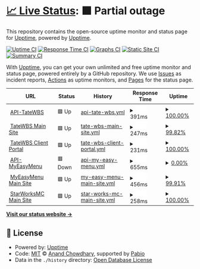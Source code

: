 # [📈 Live Status](https://upptime.github.io/upptime): <!--live status--> **🟧 Partial outage**

This repository contains the open-source uptime monitor and status page for [Upptime](https://upptime.js.org), powered by [Upptime](https://github.com/upptime/upptime).

[![Uptime CI](https://github.com/upptime/upptime/workflows/Uptime%20CI/badge.svg)](https://github.com/upptime/upptime/actions?query=workflow%3A%22Uptime+CI%22)
[![Response Time CI](https://github.com/upptime/upptime/workflows/Response%20Time%20CI/badge.svg)](https://github.com/upptime/upptime/actions?query=workflow%3A%22Response+Time+CI%22)
[![Graphs CI](https://github.com/upptime/upptime/workflows/Graphs%20CI/badge.svg)](https://github.com/upptime/upptime/actions?query=workflow%3A%22Graphs+CI%22)
[![Static Site CI](https://github.com/upptime/upptime/workflows/Static%20Site%20CI/badge.svg)](https://github.com/upptime/upptime/actions?query=workflow%3A%22Static+Site+CI%22)
[![Summary CI](https://github.com/upptime/upptime/workflows/Summary%20CI/badge.svg)](https://github.com/upptime/upptime/actions?query=workflow%3A%22Summary+CI%22)

With [Upptime](https://upptime.js.org), you can get your own unlimited and free uptime monitor and status page, powered entirely by a GitHub repository. We use [Issues](https://github.com/upptime/upptime/issues) as incident reports, [Actions](https://github.com/upptime/upptime/actions) as uptime monitors, and [Pages](https://upptime.github.io/upptime) for the status page.

<!--start: status pages-->
<!-- This summary is generated by Upptime (https://github.com/upptime/upptime) -->
<!-- Do not edit this manually, your changes will be overwritten -->
<!-- prettier-ignore -->
| URL | Status | History | Response Time | Uptime |
| --- | ------ | ------- | ------------- | ------ |
| <img alt="" src="https://icons.duckduckgo.com/ip3/api.tatewbs.com.ico" height="13"> [API-TateWBS](https://api.tatewbs.com) | 🟩 Up | [api-tate-wbs.yml](https://github.com/TateFowble/upptime/commits/HEAD/history/api-tate-wbs.yml) | <details><summary><img alt="Response time graph" src="./graphs/api-tate-wbs/response-time-week.png" height="20"> 391ms</summary><br><a href="https://status.tatewbs.com/history/api-tate-wbs"><img alt="Response time 370" src="https://img.shields.io/endpoint?url=https%3A%2F%2Fraw.githubusercontent.com%2FTateFowble%2Fupptime%2FHEAD%2Fapi%2Fapi-tate-wbs%2Fresponse-time.json"></a><br><a href="https://status.tatewbs.com/history/api-tate-wbs"><img alt="24-hour response time 431" src="https://img.shields.io/endpoint?url=https%3A%2F%2Fraw.githubusercontent.com%2FTateFowble%2Fupptime%2FHEAD%2Fapi%2Fapi-tate-wbs%2Fresponse-time-day.json"></a><br><a href="https://status.tatewbs.com/history/api-tate-wbs"><img alt="7-day response time 391" src="https://img.shields.io/endpoint?url=https%3A%2F%2Fraw.githubusercontent.com%2FTateFowble%2Fupptime%2FHEAD%2Fapi%2Fapi-tate-wbs%2Fresponse-time-week.json"></a><br><a href="https://status.tatewbs.com/history/api-tate-wbs"><img alt="30-day response time 356" src="https://img.shields.io/endpoint?url=https%3A%2F%2Fraw.githubusercontent.com%2FTateFowble%2Fupptime%2FHEAD%2Fapi%2Fapi-tate-wbs%2Fresponse-time-month.json"></a><br><a href="https://status.tatewbs.com/history/api-tate-wbs"><img alt="1-year response time 370" src="https://img.shields.io/endpoint?url=https%3A%2F%2Fraw.githubusercontent.com%2FTateFowble%2Fupptime%2FHEAD%2Fapi%2Fapi-tate-wbs%2Fresponse-time-year.json"></a></details> | <details><summary><a href="https://status.tatewbs.com/history/api-tate-wbs">100.00%</a></summary><a href="https://status.tatewbs.com/history/api-tate-wbs"><img alt="All-time uptime 99.79%" src="https://img.shields.io/endpoint?url=https%3A%2F%2Fraw.githubusercontent.com%2FTateFowble%2Fupptime%2FHEAD%2Fapi%2Fapi-tate-wbs%2Fuptime.json"></a><br><a href="https://status.tatewbs.com/history/api-tate-wbs"><img alt="24-hour uptime 100.00%" src="https://img.shields.io/endpoint?url=https%3A%2F%2Fraw.githubusercontent.com%2FTateFowble%2Fupptime%2FHEAD%2Fapi%2Fapi-tate-wbs%2Fuptime-day.json"></a><br><a href="https://status.tatewbs.com/history/api-tate-wbs"><img alt="7-day uptime 100.00%" src="https://img.shields.io/endpoint?url=https%3A%2F%2Fraw.githubusercontent.com%2FTateFowble%2Fupptime%2FHEAD%2Fapi%2Fapi-tate-wbs%2Fuptime-week.json"></a><br><a href="https://status.tatewbs.com/history/api-tate-wbs"><img alt="30-day uptime 99.65%" src="https://img.shields.io/endpoint?url=https%3A%2F%2Fraw.githubusercontent.com%2FTateFowble%2Fupptime%2FHEAD%2Fapi%2Fapi-tate-wbs%2Fuptime-month.json"></a><br><a href="https://status.tatewbs.com/history/api-tate-wbs"><img alt="1-year uptime 99.79%" src="https://img.shields.io/endpoint?url=https%3A%2F%2Fraw.githubusercontent.com%2FTateFowble%2Fupptime%2FHEAD%2Fapi%2Fapi-tate-wbs%2Fuptime-year.json"></a></details>
| <img alt="" src="https://icons.duckduckgo.com/ip3/www.tatewbs.com.ico" height="13"> [TateWBS Main Site](https://www.tatewbs.com) | 🟩 Up | [tate-wbs-main-site.yml](https://github.com/TateFowble/upptime/commits/HEAD/history/tate-wbs-main-site.yml) | <details><summary><img alt="Response time graph" src="./graphs/tate-wbs-main-site/response-time-week.png" height="20"> 247ms</summary><br><a href="https://status.tatewbs.com/history/tate-wbs-main-site"><img alt="Response time 209" src="https://img.shields.io/endpoint?url=https%3A%2F%2Fraw.githubusercontent.com%2FTateFowble%2Fupptime%2FHEAD%2Fapi%2Ftate-wbs-main-site%2Fresponse-time.json"></a><br><a href="https://status.tatewbs.com/history/tate-wbs-main-site"><img alt="24-hour response time 273" src="https://img.shields.io/endpoint?url=https%3A%2F%2Fraw.githubusercontent.com%2FTateFowble%2Fupptime%2FHEAD%2Fapi%2Ftate-wbs-main-site%2Fresponse-time-day.json"></a><br><a href="https://status.tatewbs.com/history/tate-wbs-main-site"><img alt="7-day response time 247" src="https://img.shields.io/endpoint?url=https%3A%2F%2Fraw.githubusercontent.com%2FTateFowble%2Fupptime%2FHEAD%2Fapi%2Ftate-wbs-main-site%2Fresponse-time-week.json"></a><br><a href="https://status.tatewbs.com/history/tate-wbs-main-site"><img alt="30-day response time 206" src="https://img.shields.io/endpoint?url=https%3A%2F%2Fraw.githubusercontent.com%2FTateFowble%2Fupptime%2FHEAD%2Fapi%2Ftate-wbs-main-site%2Fresponse-time-month.json"></a><br><a href="https://status.tatewbs.com/history/tate-wbs-main-site"><img alt="1-year response time 209" src="https://img.shields.io/endpoint?url=https%3A%2F%2Fraw.githubusercontent.com%2FTateFowble%2Fupptime%2FHEAD%2Fapi%2Ftate-wbs-main-site%2Fresponse-time-year.json"></a></details> | <details><summary><a href="https://status.tatewbs.com/history/tate-wbs-main-site">99.82%</a></summary><a href="https://status.tatewbs.com/history/tate-wbs-main-site"><img alt="All-time uptime 99.88%" src="https://img.shields.io/endpoint?url=https%3A%2F%2Fraw.githubusercontent.com%2FTateFowble%2Fupptime%2FHEAD%2Fapi%2Ftate-wbs-main-site%2Fuptime.json"></a><br><a href="https://status.tatewbs.com/history/tate-wbs-main-site"><img alt="24-hour uptime 100.00%" src="https://img.shields.io/endpoint?url=https%3A%2F%2Fraw.githubusercontent.com%2FTateFowble%2Fupptime%2FHEAD%2Fapi%2Ftate-wbs-main-site%2Fuptime-day.json"></a><br><a href="https://status.tatewbs.com/history/tate-wbs-main-site"><img alt="7-day uptime 99.82%" src="https://img.shields.io/endpoint?url=https%3A%2F%2Fraw.githubusercontent.com%2FTateFowble%2Fupptime%2FHEAD%2Fapi%2Ftate-wbs-main-site%2Fuptime-week.json"></a><br><a href="https://status.tatewbs.com/history/tate-wbs-main-site"><img alt="30-day uptime 99.79%" src="https://img.shields.io/endpoint?url=https%3A%2F%2Fraw.githubusercontent.com%2FTateFowble%2Fupptime%2FHEAD%2Fapi%2Ftate-wbs-main-site%2Fuptime-month.json"></a><br><a href="https://status.tatewbs.com/history/tate-wbs-main-site"><img alt="1-year uptime 99.88%" src="https://img.shields.io/endpoint?url=https%3A%2F%2Fraw.githubusercontent.com%2FTateFowble%2Fupptime%2FHEAD%2Fapi%2Ftate-wbs-main-site%2Fuptime-year.json"></a></details>
| <img alt="" src="https://icons.duckduckgo.com/ip3/portal.tatewbs.com.ico" height="13"> [TateWBS Client Portal](https://portal.tatewbs.com) | 🟩 Up | [tate-wbs-client-portal.yml](https://github.com/TateFowble/upptime/commits/HEAD/history/tate-wbs-client-portal.yml) | <details><summary><img alt="Response time graph" src="./graphs/tate-wbs-client-portal/response-time-week.png" height="20"> 231ms</summary><br><a href="https://status.tatewbs.com/history/tate-wbs-client-portal"><img alt="Response time 290" src="https://img.shields.io/endpoint?url=https%3A%2F%2Fraw.githubusercontent.com%2FTateFowble%2Fupptime%2FHEAD%2Fapi%2Ftate-wbs-client-portal%2Fresponse-time.json"></a><br><a href="https://status.tatewbs.com/history/tate-wbs-client-portal"><img alt="24-hour response time 276" src="https://img.shields.io/endpoint?url=https%3A%2F%2Fraw.githubusercontent.com%2FTateFowble%2Fupptime%2FHEAD%2Fapi%2Ftate-wbs-client-portal%2Fresponse-time-day.json"></a><br><a href="https://status.tatewbs.com/history/tate-wbs-client-portal"><img alt="7-day response time 231" src="https://img.shields.io/endpoint?url=https%3A%2F%2Fraw.githubusercontent.com%2FTateFowble%2Fupptime%2FHEAD%2Fapi%2Ftate-wbs-client-portal%2Fresponse-time-week.json"></a><br><a href="https://status.tatewbs.com/history/tate-wbs-client-portal"><img alt="30-day response time 211" src="https://img.shields.io/endpoint?url=https%3A%2F%2Fraw.githubusercontent.com%2FTateFowble%2Fupptime%2FHEAD%2Fapi%2Ftate-wbs-client-portal%2Fresponse-time-month.json"></a><br><a href="https://status.tatewbs.com/history/tate-wbs-client-portal"><img alt="1-year response time 290" src="https://img.shields.io/endpoint?url=https%3A%2F%2Fraw.githubusercontent.com%2FTateFowble%2Fupptime%2FHEAD%2Fapi%2Ftate-wbs-client-portal%2Fresponse-time-year.json"></a></details> | <details><summary><a href="https://status.tatewbs.com/history/tate-wbs-client-portal">100.00%</a></summary><a href="https://status.tatewbs.com/history/tate-wbs-client-portal"><img alt="All-time uptime 99.94%" src="https://img.shields.io/endpoint?url=https%3A%2F%2Fraw.githubusercontent.com%2FTateFowble%2Fupptime%2FHEAD%2Fapi%2Ftate-wbs-client-portal%2Fuptime.json"></a><br><a href="https://status.tatewbs.com/history/tate-wbs-client-portal"><img alt="24-hour uptime 100.00%" src="https://img.shields.io/endpoint?url=https%3A%2F%2Fraw.githubusercontent.com%2FTateFowble%2Fupptime%2FHEAD%2Fapi%2Ftate-wbs-client-portal%2Fuptime-day.json"></a><br><a href="https://status.tatewbs.com/history/tate-wbs-client-portal"><img alt="7-day uptime 100.00%" src="https://img.shields.io/endpoint?url=https%3A%2F%2Fraw.githubusercontent.com%2FTateFowble%2Fupptime%2FHEAD%2Fapi%2Ftate-wbs-client-portal%2Fuptime-week.json"></a><br><a href="https://status.tatewbs.com/history/tate-wbs-client-portal"><img alt="30-day uptime 99.94%" src="https://img.shields.io/endpoint?url=https%3A%2F%2Fraw.githubusercontent.com%2FTateFowble%2Fupptime%2FHEAD%2Fapi%2Ftate-wbs-client-portal%2Fuptime-month.json"></a><br><a href="https://status.tatewbs.com/history/tate-wbs-client-portal"><img alt="1-year uptime 99.94%" src="https://img.shields.io/endpoint?url=https%3A%2F%2Fraw.githubusercontent.com%2FTateFowble%2Fupptime%2FHEAD%2Fapi%2Ftate-wbs-client-portal%2Fuptime-year.json"></a></details>
| <img alt="" src="https://icons.duckduckgo.com/ip3/cdn.myeasy.menu.ico" height="13"> [API-MyEasyMenu](https://cdn.myeasy.menu) | 🟥 Down | [api-my-easy-menu.yml](https://github.com/TateFowble/upptime/commits/HEAD/history/api-my-easy-menu.yml) | <details><summary><img alt="Response time graph" src="./graphs/api-my-easy-menu/response-time-week.png" height="20"> 655ms</summary><br><a href="https://status.tatewbs.com/history/api-my-easy-menu"><img alt="Response time 698" src="https://img.shields.io/endpoint?url=https%3A%2F%2Fraw.githubusercontent.com%2FTateFowble%2Fupptime%2FHEAD%2Fapi%2Fapi-my-easy-menu%2Fresponse-time.json"></a><br><a href="https://status.tatewbs.com/history/api-my-easy-menu"><img alt="24-hour response time 698" src="https://img.shields.io/endpoint?url=https%3A%2F%2Fraw.githubusercontent.com%2FTateFowble%2Fupptime%2FHEAD%2Fapi%2Fapi-my-easy-menu%2Fresponse-time-day.json"></a><br><a href="https://status.tatewbs.com/history/api-my-easy-menu"><img alt="7-day response time 655" src="https://img.shields.io/endpoint?url=https%3A%2F%2Fraw.githubusercontent.com%2FTateFowble%2Fupptime%2FHEAD%2Fapi%2Fapi-my-easy-menu%2Fresponse-time-week.json"></a><br><a href="https://status.tatewbs.com/history/api-my-easy-menu"><img alt="30-day response time 695" src="https://img.shields.io/endpoint?url=https%3A%2F%2Fraw.githubusercontent.com%2FTateFowble%2Fupptime%2FHEAD%2Fapi%2Fapi-my-easy-menu%2Fresponse-time-month.json"></a><br><a href="https://status.tatewbs.com/history/api-my-easy-menu"><img alt="1-year response time 698" src="https://img.shields.io/endpoint?url=https%3A%2F%2Fraw.githubusercontent.com%2FTateFowble%2Fupptime%2FHEAD%2Fapi%2Fapi-my-easy-menu%2Fresponse-time-year.json"></a></details> | <details><summary><a href="https://status.tatewbs.com/history/api-my-easy-menu">0.00%</a></summary><a href="https://status.tatewbs.com/history/api-my-easy-menu"><img alt="All-time uptime 0.00%" src="https://img.shields.io/endpoint?url=https%3A%2F%2Fraw.githubusercontent.com%2FTateFowble%2Fupptime%2FHEAD%2Fapi%2Fapi-my-easy-menu%2Fuptime.json"></a><br><a href="https://status.tatewbs.com/history/api-my-easy-menu"><img alt="24-hour uptime 0.00%" src="https://img.shields.io/endpoint?url=https%3A%2F%2Fraw.githubusercontent.com%2FTateFowble%2Fupptime%2FHEAD%2Fapi%2Fapi-my-easy-menu%2Fuptime-day.json"></a><br><a href="https://status.tatewbs.com/history/api-my-easy-menu"><img alt="7-day uptime 0.00%" src="https://img.shields.io/endpoint?url=https%3A%2F%2Fraw.githubusercontent.com%2FTateFowble%2Fupptime%2FHEAD%2Fapi%2Fapi-my-easy-menu%2Fuptime-week.json"></a><br><a href="https://status.tatewbs.com/history/api-my-easy-menu"><img alt="30-day uptime 0.00%" src="https://img.shields.io/endpoint?url=https%3A%2F%2Fraw.githubusercontent.com%2FTateFowble%2Fupptime%2FHEAD%2Fapi%2Fapi-my-easy-menu%2Fuptime-month.json"></a><br><a href="https://status.tatewbs.com/history/api-my-easy-menu"><img alt="1-year uptime 0.00%" src="https://img.shields.io/endpoint?url=https%3A%2F%2Fraw.githubusercontent.com%2FTateFowble%2Fupptime%2FHEAD%2Fapi%2Fapi-my-easy-menu%2Fuptime-year.json"></a></details>
| <img alt="" src="https://icons.duckduckgo.com/ip3/www.myeasy.menu.ico" height="13"> [MyEasyMenu Main Site](https://www.myeasy.menu) | 🟩 Up | [my-easy-menu-main-site.yml](https://github.com/TateFowble/upptime/commits/HEAD/history/my-easy-menu-main-site.yml) | <details><summary><img alt="Response time graph" src="./graphs/my-easy-menu-main-site/response-time-week.png" height="20"> 456ms</summary><br><a href="https://status.tatewbs.com/history/my-easy-menu-main-site"><img alt="Response time 408" src="https://img.shields.io/endpoint?url=https%3A%2F%2Fraw.githubusercontent.com%2FTateFowble%2Fupptime%2FHEAD%2Fapi%2Fmy-easy-menu-main-site%2Fresponse-time.json"></a><br><a href="https://status.tatewbs.com/history/my-easy-menu-main-site"><img alt="24-hour response time 390" src="https://img.shields.io/endpoint?url=https%3A%2F%2Fraw.githubusercontent.com%2FTateFowble%2Fupptime%2FHEAD%2Fapi%2Fmy-easy-menu-main-site%2Fresponse-time-day.json"></a><br><a href="https://status.tatewbs.com/history/my-easy-menu-main-site"><img alt="7-day response time 456" src="https://img.shields.io/endpoint?url=https%3A%2F%2Fraw.githubusercontent.com%2FTateFowble%2Fupptime%2FHEAD%2Fapi%2Fmy-easy-menu-main-site%2Fresponse-time-week.json"></a><br><a href="https://status.tatewbs.com/history/my-easy-menu-main-site"><img alt="30-day response time 386" src="https://img.shields.io/endpoint?url=https%3A%2F%2Fraw.githubusercontent.com%2FTateFowble%2Fupptime%2FHEAD%2Fapi%2Fmy-easy-menu-main-site%2Fresponse-time-month.json"></a><br><a href="https://status.tatewbs.com/history/my-easy-menu-main-site"><img alt="1-year response time 408" src="https://img.shields.io/endpoint?url=https%3A%2F%2Fraw.githubusercontent.com%2FTateFowble%2Fupptime%2FHEAD%2Fapi%2Fmy-easy-menu-main-site%2Fresponse-time-year.json"></a></details> | <details><summary><a href="https://status.tatewbs.com/history/my-easy-menu-main-site">99.91%</a></summary><a href="https://status.tatewbs.com/history/my-easy-menu-main-site"><img alt="All-time uptime 99.74%" src="https://img.shields.io/endpoint?url=https%3A%2F%2Fraw.githubusercontent.com%2FTateFowble%2Fupptime%2FHEAD%2Fapi%2Fmy-easy-menu-main-site%2Fuptime.json"></a><br><a href="https://status.tatewbs.com/history/my-easy-menu-main-site"><img alt="24-hour uptime 99.39%" src="https://img.shields.io/endpoint?url=https%3A%2F%2Fraw.githubusercontent.com%2FTateFowble%2Fupptime%2FHEAD%2Fapi%2Fmy-easy-menu-main-site%2Fuptime-day.json"></a><br><a href="https://status.tatewbs.com/history/my-easy-menu-main-site"><img alt="7-day uptime 99.91%" src="https://img.shields.io/endpoint?url=https%3A%2F%2Fraw.githubusercontent.com%2FTateFowble%2Fupptime%2FHEAD%2Fapi%2Fmy-easy-menu-main-site%2Fuptime-week.json"></a><br><a href="https://status.tatewbs.com/history/my-easy-menu-main-site"><img alt="30-day uptime 99.67%" src="https://img.shields.io/endpoint?url=https%3A%2F%2Fraw.githubusercontent.com%2FTateFowble%2Fupptime%2FHEAD%2Fapi%2Fmy-easy-menu-main-site%2Fuptime-month.json"></a><br><a href="https://status.tatewbs.com/history/my-easy-menu-main-site"><img alt="1-year uptime 99.74%" src="https://img.shields.io/endpoint?url=https%3A%2F%2Fraw.githubusercontent.com%2FTateFowble%2Fupptime%2FHEAD%2Fapi%2Fmy-easy-menu-main-site%2Fuptime-year.json"></a></details>
| <img alt="" src="https://icons.duckduckgo.com/ip3/www.starworksmc.us.ico" height="13"> [StarWorksMC Main Site](https://www.starworksmc.us) | 🟩 Up | [star-works-mc-main-site.yml](https://github.com/TateFowble/upptime/commits/HEAD/history/star-works-mc-main-site.yml) | <details><summary><img alt="Response time graph" src="./graphs/star-works-mc-main-site/response-time-week.png" height="20"> 258ms</summary><br><a href="https://status.tatewbs.com/history/star-works-mc-main-site"><img alt="Response time 246" src="https://img.shields.io/endpoint?url=https%3A%2F%2Fraw.githubusercontent.com%2FTateFowble%2Fupptime%2FHEAD%2Fapi%2Fstar-works-mc-main-site%2Fresponse-time.json"></a><br><a href="https://status.tatewbs.com/history/star-works-mc-main-site"><img alt="24-hour response time 288" src="https://img.shields.io/endpoint?url=https%3A%2F%2Fraw.githubusercontent.com%2FTateFowble%2Fupptime%2FHEAD%2Fapi%2Fstar-works-mc-main-site%2Fresponse-time-day.json"></a><br><a href="https://status.tatewbs.com/history/star-works-mc-main-site"><img alt="7-day response time 258" src="https://img.shields.io/endpoint?url=https%3A%2F%2Fraw.githubusercontent.com%2FTateFowble%2Fupptime%2FHEAD%2Fapi%2Fstar-works-mc-main-site%2Fresponse-time-week.json"></a><br><a href="https://status.tatewbs.com/history/star-works-mc-main-site"><img alt="30-day response time 223" src="https://img.shields.io/endpoint?url=https%3A%2F%2Fraw.githubusercontent.com%2FTateFowble%2Fupptime%2FHEAD%2Fapi%2Fstar-works-mc-main-site%2Fresponse-time-month.json"></a><br><a href="https://status.tatewbs.com/history/star-works-mc-main-site"><img alt="1-year response time 246" src="https://img.shields.io/endpoint?url=https%3A%2F%2Fraw.githubusercontent.com%2FTateFowble%2Fupptime%2FHEAD%2Fapi%2Fstar-works-mc-main-site%2Fresponse-time-year.json"></a></details> | <details><summary><a href="https://status.tatewbs.com/history/star-works-mc-main-site">100.00%</a></summary><a href="https://status.tatewbs.com/history/star-works-mc-main-site"><img alt="All-time uptime 99.86%" src="https://img.shields.io/endpoint?url=https%3A%2F%2Fraw.githubusercontent.com%2FTateFowble%2Fupptime%2FHEAD%2Fapi%2Fstar-works-mc-main-site%2Fuptime.json"></a><br><a href="https://status.tatewbs.com/history/star-works-mc-main-site"><img alt="24-hour uptime 100.00%" src="https://img.shields.io/endpoint?url=https%3A%2F%2Fraw.githubusercontent.com%2FTateFowble%2Fupptime%2FHEAD%2Fapi%2Fstar-works-mc-main-site%2Fuptime-day.json"></a><br><a href="https://status.tatewbs.com/history/star-works-mc-main-site"><img alt="7-day uptime 100.00%" src="https://img.shields.io/endpoint?url=https%3A%2F%2Fraw.githubusercontent.com%2FTateFowble%2Fupptime%2FHEAD%2Fapi%2Fstar-works-mc-main-site%2Fuptime-week.json"></a><br><a href="https://status.tatewbs.com/history/star-works-mc-main-site"><img alt="30-day uptime 99.81%" src="https://img.shields.io/endpoint?url=https%3A%2F%2Fraw.githubusercontent.com%2FTateFowble%2Fupptime%2FHEAD%2Fapi%2Fstar-works-mc-main-site%2Fuptime-month.json"></a><br><a href="https://status.tatewbs.com/history/star-works-mc-main-site"><img alt="1-year uptime 99.86%" src="https://img.shields.io/endpoint?url=https%3A%2F%2Fraw.githubusercontent.com%2FTateFowble%2Fupptime%2FHEAD%2Fapi%2Fstar-works-mc-main-site%2Fuptime-year.json"></a></details>

<!--end: status pages-->

[**Visit our status website →**](https://upptime.github.io/upptime)

## 📄 License

- Powered by: [Upptime](https://github.com/upptime/upptime)
- Code: [MIT](./LICENSE) © [Anand Chowdhary](https://anandchowdhary.com), supported by [Pabio](https://pabio.com)
- Data in the `./history` directory: [Open Database License](https://opendatacommons.org/licenses/odbl/1-0/)
